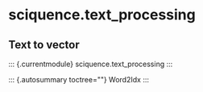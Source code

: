 # sciquence.text_processing

## Text to vector

::: {.currentmodule}
sciquence.text_processing
:::

::: {.autosummary toctree=""}
Word2Idx
:::
